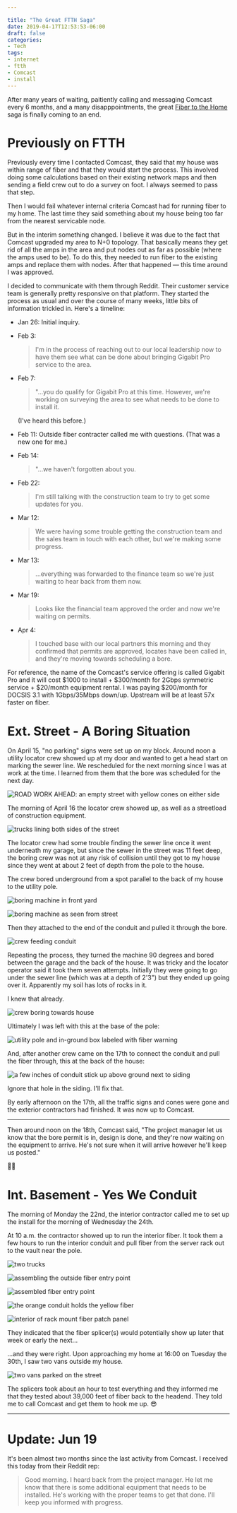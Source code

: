 ```yaml
---

title: "The Great FTTH Saga"
date: 2019-04-17T12:53:53-06:00
draft: false
categories:
- Tech
tags:
- internet
- ftth
- Comcast
- install
---
```


After many years of waiting, paitiently calling and messaging Comcast every 6 months, and a many disapppointments, the great [Fiber to the Home](https://en.wikipedia.org/wiki/Fiber_to_the_x) saga is finally coming to an end.

<!--more-->

# Previously on FTTH

Previously every time I contacted Comcast, they said that my house was within range of fiber and that they would start the process. This involved doing some calculations based on their existing network maps and then sending a field crew out to do a survey on foot. I always seemed to pass that step.

Then I would fail whatever internal criteria Comcast had for running fiber to my home. The last time they said something about my house being too far from the nearest servicable node.

But in the interim something changed. I believe it was due to the fact that Comcast upgraded my area to N+0 topology. That basically means they get rid of all the amps in the area and put nodes out as far as possible (where the amps used to be). To do this, they needed to run fiber to the existing amps and replace them with nodes. After that happened — this time around I was approved.

I decided to communicate with them through Reddit. Their customer service team is generally pretty responsive on that platform. They started the process as usual and over the course of many weeks, little bits of information trickled in. Here's a timeline:

* Jan 26: Initial inquiry.

* Feb 3: 
  
  > I'm in the process of reaching out to our local leadership now to have them see what can be done about bringing Gigabit Pro service to the area.
  
* Feb 7:

  > "...you do qualify for Gigabit Pro at this time. However, we're working on surveying the area to see what needs to be done to install it.

  (I've heard this before.)

* Feb 11: Outside fiber contracter called me with questions. (That was a new one for me.)

* Feb 14:

  > "...we haven't forgotten about you.

* Feb 22:

  > I'm still talking with the construction team to try to get some updates for you.

* Mar 12:

  > We were having some trouble getting the construction team and the sales team in touch with each other, but we're making some progress.

* Mar 13:

  > ...everything was forwarded to the finance team so we're just waiting to hear back from them now.

* Mar 19:

  > Looks like the financial team approved the order and now we're waiting on permits.

* Apr 4:

  > I touched base with our local partners this morning and they confirmed that permits are approved, locates have been called in, and they're moving towards scheduling a bore.

For reference, the name of the Comcast's service offering is called Gigabit Pro and it will cost $1000 to install + $300/month for 2Gbps symmetric service + $20/month equipment rental. I was paying $200/month for DOCSIS 3.1 with 1Gbps/35Mbps down/up. Upstream will be at least 57x faster on fiber.

# Ext. Street - A Boring Situation

On April 15, "no parking" signs were set up on my block. Around noon a utility locator crew showed up at my door and wanted to get a head start on marking the sewer line. We rescheduled for the next morning since I was at work at the time. I learned from them that the bore was scheduled for the next day.

![ROAD WORK AHEAD: an empty street with yellow cones on either side](/images/IMG_20190415_153642995.jpg)

The morning of April 16 the locator crew showed up, as well as a streetload of construction equipment.

![trucks lining both sides of the street](/images/IMG_20190416_133708849.jpg)

The locator crew had some trouble finding the sewer line once it went underneath my garage, but since the sewer in the street was 11 feet deep, the boring crew was not at any risk of collision until they got to my house since they went at about 2 feet of depth from the pole to the house.

The crew bored underground from a spot parallel to the back of my house to the utility pole.

![boring machine in front yard](/images/IMG_20190416_134312219_HDR.jpg)

![boring machine as seen from street](/images/IMG_20190416_134350428_HDR.jpg)

Then they attached to the end of the conduit and pulled it through the bore.

![crew feeding conduit](/images/IMG_20190416_134338560_HDR.jpg)

Repeating the process, they turned the machine 90 degrees and bored between the garage and the back of the house. It was tricky and the locator operator said it took them seven attempts. Initially they were going to go under the sewer line (which was at a depth of 2'3") but they ended up going over it. Apparently my soil has lots of rocks in it.

I knew that already.

![crew boring towards house](/images/IMG_20190416_140340437_HDR.jpg)

Ultimately I was left with this at the base of the pole:

![utility pole and in-ground box labeled with fiber warning](/images/IMG_20190416_140015817_HDR.jpg)

And, after another crew came on the 17th to connect the conduit and pull the fiber through, this at the back of the house:

![a few inches of conduit stick up above ground next to siding](/images/IMG_20190417_123627876_HDR.jpg)

Ignore that hole in the siding. I'll fix that.

By early afternoon on the 17th, all the traffic signs and cones were gone and the exterior contractors had finished. It was now up to Comcast.

----

Then around noon on the 18th, Comcast said, "The project manager let us know that the bore permit is in, design is done, and they're now waiting on the equipment to arrive. He's not sure when it will arrive however he'll keep us posted."

:man_facepalming:

# Int. Basement - Yes We Conduit

The morning of Monday the 22nd, the interior contractor called me to set up the install for the morning of Wednesday the 24th.

At 10 a.m. the contractor showed up to run the interior fiber. It took them a few hours to run the interior conduit and pull fiber from the server rack out to the vault near the pole.

![two trucks](/images/IMG_20190424_124349924_HDR.jpg)

![assembling the outside fiber entry point](/images/IMG_20190424_105523297.jpg)

![assembled fiber entry point](/images/IMG_20190424_124221080_HDR.jpg)

![the orange conduit holds the yellow fiber](/images/IMG_20190424_124630999.jpg)

![interior of rack mount fiber patch panel](/images/IMG_20190424_124742031.jpg)

They indicated that the fiber splicer(s) would potentially show up later that week or early the next…

...and they were right. Upon approaching my home at 16:00 on Tuesday the 30th, I saw two vans outside my house.

![two vans parked on the street](/images/IMG_20190430_160156882_HDR.jpg)

The splicers took about an hour to test everything and they informed me that they tested about 39,000 feet of fiber back to the headend. They told me to call Comcast and get them to hook me up. :sunglasses:

----

# Update: Jun 19

It's been almost two months since the last activity from Comcast. I received this today from their Reddit rep:

> Good morning. I heard back from the project manager. He let me know that there is some additional equipment that needs to be installed. He's working with the proper teams to get that done. I'll keep you informed with progress.

